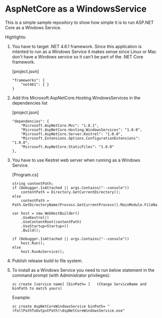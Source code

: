 # AspNetCore as a WindowsService

This is a simple sample repository to show how simple it is to run ASP.NET Core as a Windows Service.

Highlights:

1) You have to target .NET 4.6.1 framework. Since this application is intented to run as a Windows Service it makes sense since Linux or Mac don't have a Windows service so it can't be part of the .NET Core framework.

    [project.json]
    ```
    "frameworks": {
        "net461": { }
    }
    ```
2) Add this Microsoft.AspNetCore.Hosting.WindowsServices in the dependencies list

    [project.json]
    ```
    "dependencies": {
        "Microsoft.AspNetCore.Mvc": "1.0.1",
        "Microsoft.AspNetCore.Hosting.WindowsServices": "1.0.0",
        "Microsoft.AspNetCore.Server.Kestrel": "1.0.0",
        "Microsoft.Extensions.Options.ConfigurationExtensions": "1.0.0",
        "Microsoft.AspNetCore.StaticFiles": "1.0.0"
    },
    ```
    
     
3) You have to use Kestrel web server when running as a Windows Service.

    [Program.cs]
    ```
    string contentPath;
    if (Debugger.IsAttached || args.Contains("--console"))
        contentPath = Directory.GetCurrentDirectory();
    else
        contentPath = Path.GetDirectoryName(Process.GetCurrentProcess().MainModule.FileName);

    var host = new WebHostBuilder()
        .UseKestrel()
        .UseContentRoot(contentPath)
        .UseStartup<Startup>()
        .Build();

    if (Debugger.IsAttached || args.Contains("--console"))
        host.Run();
    else
        host.RunAsService();
    ```
4) Publish release build to file system.

5) To install as a Windows Service you need to run below statement in the command prompt (with Administrator privileges):
    ``` 
    sc create [service name] [binPath= ]   (Change ServiceName and binPath to match yours)
    ```
    Example:
    ```
    sc create AspNetCoreWindowsService binPath= "(FullPathToOutputPath)\AspNetCoreWindowsService.exe"
    ```